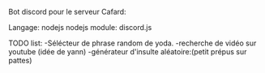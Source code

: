 Bot discord pour le serveur Cafard:

Langage: nodejs
nodejs module: discord.js


TODO list:
-Sélécteur de phrase random de yoda.
-recherche de vidéo sur youtube (idée de yann)
-générateur d'insulte aléatoire:(petit prépus sur pattes)

